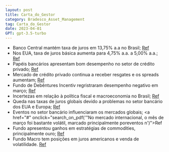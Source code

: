 ```yaml
---
layout: post
title: Carta_do_Gestor
category: Bradesco_Asset_Management
tag: Carta_do_Gestor
date: 2023-04-01
GPT: gpt-3.5-turbo
---
```


- Banco Central mantém taxa de juros em 13,75% a.a no Brasil;
<a href="#" onclick="search_on_pdf('CENÁRIO ECONÔMICOBRASIL: O Banco Central manteve a taxa de juros básica em 13,75% a.a., emdecisão ')">Ref</a>
- Nos EUA, taxa de juros básica aumenta para 4,75% a.a. a 5,00% a.a.;
<a href="#" onclick="search_on_pdf('SUMÁRIOEUANos EUA, a taxa de juros básica foi elevada em 25 pb para o intervalo entre 4,75% e5,00')">Ref</a>
- Papéis bancários apresentam bom desempenho no setor de crédito privado;
<a href="#" onclick="search_on_pdf('detratores. Os papéis bancários foram destaque de desempenho positivo, principalmenteos papéis mais')">Ref</a>
- Mercado de crédito privado continua a receber resgates e os spreads aumentam;
<a href="#" onclick="search_on_pdf('longos de Bradesco, Santander e Itaú. O mercado de crédito privado segue recebendoresgates, levando')">Ref</a>
- Fundo de Debêntures Incentiv regristraram desempenho negativo em março;
<a href="#" onclick="search_on_pdf('O fundo de Debêntures Incentivadas, que detém uma estratégia específica em créditoprivado para fome')">Ref</a>
- Incertezas em relação à política fiscal e macroeconomia no Brasil;
<a href="#" onclick="search_on_pdf('As incertezas em relação à política fiscal, juntamente com as frequentes críticas do governoem rela')">Ref</a>
- Queda nas taxas de juros globais devido a problemas no setor bancário dos EUA e Europa;
<a href="#" onclick="search_on_pdf('Os problemas no setor bancário dos EUA e da Europa levaram a uma queda nas taxas dejuros globais, m')">Ref</a>
- Eventos no setor bancário influenciaram os mercados globais;
<a href="#" onclick="search_on_pdf('"No mercado internacional, o mês de março foi bastante volátil, marcado principalmente poreventos n')">Ref</a>
- Fundo apresentou ganhos em estratégias de commodities, principalmente ouro;
<a href="#" onclick="search_on_pdf('apenas dependente do cada vez mais provável aumento da carga tributária. Nesse contexto, ofundo apr')">Ref</a>
- Fundo Macro tem posições em juros americanos e venda de volatilidade.
<a href="#" onclick="search_on_pdf('O fundo Macro terminou março com performance negativa. Juros globais apresentaramrentabilidade nega')">Ref</a>
